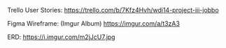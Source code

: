 Trello User Stories: https://trello.com/b/7Kfz4Hvh/wdi14-project-iii-jobbo


Figma Wireframe: (Imgur Album) https://imgur.com/a/t3zA3


ERD: https://i.imgur.com/m2jJcU7.jpg


